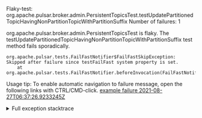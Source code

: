         
Flaky-test: org.apache.pulsar.broker.admin.PersistentTopicsTest.testUpdatePartitionedTopicHavingNonPartitionTopicWithPartitionSuffix
Number of failures: 1

org.apache.pulsar.broker.admin.PersistentTopicsTest is flaky. The testUpdatePartitionedTopicHavingNonPartitionTopicWithPartitionSuffix test method fails sporadically.

```
org.apache.pulsar.tests.FailFastNotifier$FailFastSkipException: Skipped after failure since testFailFast system property is set.
	at org.apache.pulsar.tests.FailFastNotifier.beforeInvocation(FailFastNotifier.java:88)

```

Usage tip: To enable automatic navigation to failure message, open the following links with CTRL/CMD-click.
[example failure 2021-08-27T06:37:26.9233245Z](https://github.com/apache/pulsar/runs/3440411059?check_suite_focus=true#step:9:987)


<details>
<summary>Full exception stacktrace</summary>
<code><pre>
org.apache.pulsar.tests.FailFastNotifier$FailFastSkipException: Skipped after failure since testFailFast system property is set.
	at org.apache.pulsar.tests.FailFastNotifier.beforeInvocation(FailFastNotifier.java:88)

</pre></code>
</details>

